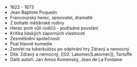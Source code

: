 - 1622 - 1673
- Jean Baptiste Poquelin
- Francouzský herec, spisovatel, dramatik
- Z bohaté měšǎnské rodiny
- Herec proti vůli rodičů - podřadné povolání
- Kritika lidských zaporných vlastností
- Zesměšnění společnosti
- Psal hlavně komedie
- Zemřel na tuberkulózu po odehrání hry Zdravý a nemocný
- Díla: Zdravý a nemocný, [[02. Lakomec|Lakomec]], Tartuffe
- Další autoři: Jan Amos Komenský, Jean de La Fontaine